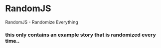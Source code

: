 # RandomJS
RandomJS - Randomize Everything




### this only contains an example story that is randomized every time..
